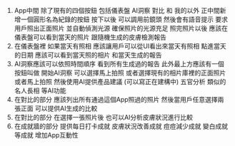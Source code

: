 1. App中間 除了現有的四個按鈕 包括儀表盤 AI洞察 對比 和 我的以外 正中間新增一個圓形名為紀錄的按鈕 按下以後 可以調用前鏡頭 然後會有語音提示 要求用戶照出正面照片 並自動偵測光源 確保照片的光源充足 照完照片以後 應該在儀表盤可以看到當天的照片 跟隨機生成的皮膚檢測報告
2. 在儀表盤裡 如果當天有照相 應該讓用戶可以從UI看出來當天有照相 點進當天的日期 應該可以看到當天照的相片 和當天生成的報告
3. AI洞察應該可以依照時間順序 看到所有生成過的報告 此外最上方應該有一個按鈕叫做 開始AI洞察 可以選擇馬上拍照 或者選擇現有的相片庫裡的正面照片 或者馬上拍照 然後使用AI提供產品建議 (可以寫正在建構中) 五官分析 類似的名人長相 等AI功能
4. 在對比的部分 應該列出所有通過這個App照過的照片 然後當用戶任意選擇兩張正面 可以提供AI生成的比較
5. 在對比的部分 在選擇一張照片後 也可以AI分析皮膚狀況進行比較
6. 在成就牆的部分 提供每日打卡成就 皮膚狀況改善成就 痘痘減少成就 變白成就 等成就 增加App互動性